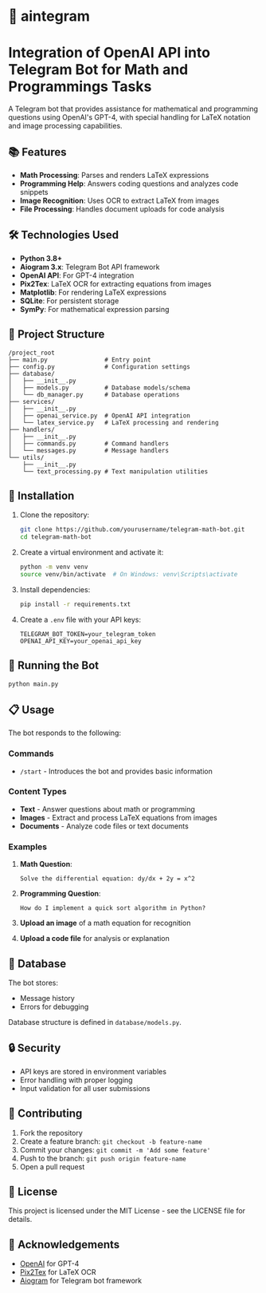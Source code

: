 # 🧠 aintegram
# Integration of OpenAI API into Telegram Bot for Math and Programmings Tasks

A Telegram bot that provides assistance for mathematical and programming questions using OpenAI's GPT-4, with special handling for LaTeX notation and image processing capabilities.

## 📚 Features

- **Math Processing**: Parses and renders LaTeX expressions
- **Programming Help**: Answers coding questions and analyzes code snippets
- **Image Recognition**: Uses OCR to extract LaTeX from images
- **File Processing**: Handles document uploads for code analysis

## 🛠️ Technologies Used

- **Python 3.8+**
- **Aiogram 3.x**: Telegram Bot API framework
- **OpenAI API**: For GPT-4 integration
- **Pix2Tex**: LaTeX OCR for extracting equations from images
- **Matplotlib**: For rendering LaTeX expressions
- **SQLite**: For persistent storage
- **SymPy**: For mathematical expression parsing

## 🚀 Project Structure

```
/project_root
├── main.py                # Entry point
├── config.py              # Configuration settings
├── database/
│   ├── __init__.py
│   ├── models.py          # Database models/schema
│   └── db_manager.py      # Database operations
├── services/
│   ├── __init__.py
│   ├── openai_service.py  # OpenAI API integration
│   └── latex_service.py   # LaTeX processing and rendering
├── handlers/
│   ├── __init__.py
│   ├── commands.py        # Command handlers
│   └── messages.py        # Message handlers
└── utils/
    ├── __init__.py
    └── text_processing.py # Text manipulation utilities
```

## 🔧 Installation

1. Clone the repository:
   ```bash
   git clone https://github.com/yourusername/telegram-math-bot.git
   cd telegram-math-bot
   ```

2. Create a virtual environment and activate it:
   ```bash
   python -m venv venv
   source venv/bin/activate  # On Windows: venv\Scripts\activate
   ```

3. Install dependencies:
   ```bash
   pip install -r requirements.txt
   ```

4. Create a `.env` file with your API keys:
   ```
   TELEGRAM_BOT_TOKEN=your_telegram_token
   OPENAI_API_KEY=your_openai_api_key
   ```

## 🏁 Running the Bot

```bash
python main.py
```

## 📋 Usage

The bot responds to the following:

### Commands
- `/start` - Introduces the bot and provides basic information

### Content Types
- **Text** - Answer questions about math or programming
- **Images** - Extract and process LaTeX equations from images
- **Documents** - Analyze code files or text documents

### Examples

1. **Math Question**:
   ```
   Solve the differential equation: dy/dx + 2y = x^2
   ```

2. **Programming Question**:
   ```
   How do I implement a quick sort algorithm in Python?
   ```

3. **Upload an image** of a math equation for recognition

4. **Upload a code file** for analysis or explanation

## 📝 Database

The bot stores:
- Message history
- Errors for debugging

Database structure is defined in `database/models.py`.

## 🔒 Security

- API keys are stored in environment variables
- Error handling with proper logging
- Input validation for all user submissions

## 🔄 Contributing

1. Fork the repository
2. Create a feature branch: `git checkout -b feature-name`
3. Commit your changes: `git commit -m 'Add some feature'`
4. Push to the branch: `git push origin feature-name`
5. Open a pull request

## 📄 License

This project is licensed under the MIT License - see the LICENSE file for details.

## 👥 Acknowledgements

- [OpenAI](https://openai.com/) for GPT-4
- [Pix2Tex](https://github.com/lukas-blecher/LaTeX-OCR) for LaTeX OCR
- [Aiogram](https://aiogram.dev/) for Telegram bot framework